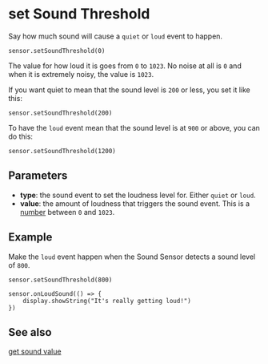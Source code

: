# set Sound Threshold

Say how much sound will cause a `quiet` or `loud` event to happen.

```sig
sensor.setSoundThreshold(0)
```

The value for how loud it is goes from `0` to `1023`. No noise at all is `0` and when it is extremely noisy, the value is `1023`.

If you want quiet to mean that the sound level is `200` or less, you set it like this:

```block
sensor.setSoundThreshold(200)
```

To have the `loud` event mean that the sound level is at `900` or above, you can do this:

```block
sensor.setSoundThreshold(1200)
```

## Parameters

* **type**: the sound event to set the loudness level for. Either `quiet` or `loud`.
* **value**: the amount of loudness that triggers the sound event. This is a [number](/types/number) between `0` and `1023`.

## Example

Make the `loud` event happen when the Sound Sensor detects a sound level of `800`.

```blocks
sensor.setSoundThreshold(800)

sensor.onLoudSound(() => {
    display.showString("It's really getting loud!")
})
```

## See also

[get sound value](/reference/sensor/sound-level)